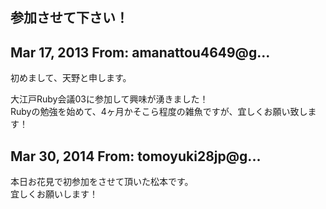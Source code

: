 ## 参加させて下さい！

## Mar 17, 2013 From: amanattou4649@g...

初めまして、天野と申します。

大江戸Ruby会議03に参加して興味が湧きました！  
Rubyの勉強を始めて、4ヶ月かそこら程度の雑魚ですが、宜しくお願い致します！

## Mar 30, 2014 From: tomoyuki28jp@g...

本日お花見で初参加をさせて頂いた松本です。  
宜しくお願いします！

